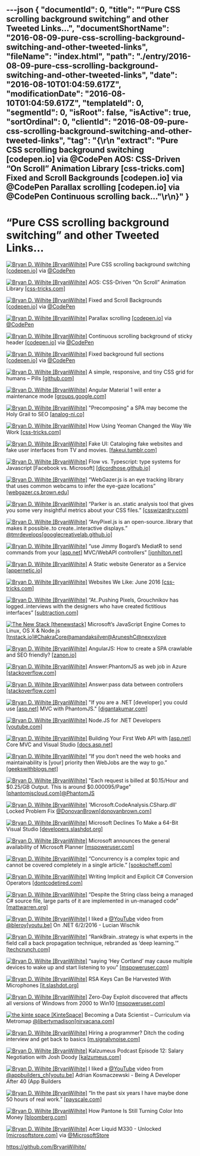 ---json
{
  "documentId": 0,
  "title": "“Pure CSS scrolling background switching” and other Tweeted Links…",
  "documentShortName": "2016-08-09-pure-css-scrolling-background-switching-and-other-tweeted-links",
  "fileName": "index.html",
  "path": "./entry/2016-08-09-pure-css-scrolling-background-switching-and-other-tweeted-links",
  "date": "2016-08-10T01:04:59.617Z",
  "modificationDate": "2016-08-10T01:04:59.617Z",
  "templateId": 0,
  "segmentId": 0,
  "isRoot": false,
  "isActive": true,
  "sortOrdinal": 0,
  "clientId": "2016-08-09-pure-css-scrolling-background-switching-and-other-tweeted-links",
  "tag": "{\r\n  \"extract\": \"Pure CSS scrolling background switching [codepen.io] via @CodePen AOS: CSS-Driven “On Scroll” Animation Library [css-tricks.com] Fixed and Scroll Backgrounds [codepen.io] via @CodePen Parallax scrolling [codepen.io] via @CodePen Continuous scrolling back...\"\r\n}"
}
---

# “Pure CSS scrolling background switching” and other Tweeted Links…

[<img alt="Bryan D. Wilhite [BryanWilhite]" src="https://songhay.blob.core.windows.net/shared-social-twitter/BryanWilhite.jpeg">](http://songhayblog.azurewebsites.net/ "Bryan D. Wilhite [BryanWilhite]") Pure CSS scrolling background switching [[codepen.io]](http://codepen.io/JTParrett/pen/FfIph) via [@CodePen](http://twitter.com/CodePen)

[<img alt="Bryan D. Wilhite [BryanWilhite]" src="https://songhay.blob.core.windows.net/shared-social-twitter/BryanWilhite.jpeg">](http://songhayblog.azurewebsites.net/ "Bryan D. Wilhite [BryanWilhite]") AOS: CSS-Driven “On Scroll” Animation Library [[css-tricks.com]](https://css-tricks.com/aos-css-driven-scroll-animation-library/)

[<img alt="Bryan D. Wilhite [BryanWilhite]" src="https://songhay.blob.core.windows.net/shared-social-twitter/BryanWilhite.jpeg">](http://songhayblog.azurewebsites.net/ "Bryan D. Wilhite [BryanWilhite]") Fixed and Scroll Backgrounds [[codepen.io]](http://codepen.io/netmagik/pen/raEMgm) via [@CodePen](http://twitter.com/CodePen)

[<img alt="Bryan D. Wilhite [BryanWilhite]" src="https://songhay.blob.core.windows.net/shared-social-twitter/BryanWilhite.jpeg">](http://songhayblog.azurewebsites.net/ "Bryan D. Wilhite [BryanWilhite]") Parallax scrolling [[codepen.io]](http://codepen.io/AntonMalmstrom/pen/bkLuw) via [@CodePen](http://twitter.com/CodePen)

[<img alt="Bryan D. Wilhite [BryanWilhite]" src="https://songhay.blob.core.windows.net/shared-social-twitter/BryanWilhite.jpeg">](http://songhayblog.azurewebsites.net/ "Bryan D. Wilhite [BryanWilhite]") Continuous scrolling background of sticky header [[codepen.io]](http://codepen.io/dghez/pen/sfmya) via [@CodePen](http://twitter.com/CodePen)

[<img alt="Bryan D. Wilhite [BryanWilhite]" src="https://songhay.blob.core.windows.net/shared-social-twitter/BryanWilhite.jpeg">](http://songhayblog.azurewebsites.net/ "Bryan D. Wilhite [BryanWilhite]") Fixed background full sections [[codepen.io]](http://codepen.io/justinaven/pen/bdKPbO) via [@CodePen](http://twitter.com/CodePen)

[<img alt="Bryan D. Wilhite [BryanWilhite]" src="https://songhay.blob.core.windows.net/shared-social-twitter/BryanWilhite.jpeg">](http://songhayblog.azurewebsites.net/ "Bryan D. Wilhite [BryanWilhite]") A simple, responsive, and tiny CSS grid for humans – Pills [[github.com]](https://github.com/rohitkrai03/pills)

[<img alt="Bryan D. Wilhite [BryanWilhite]" src="https://songhay.blob.core.windows.net/shared-social-twitter/BryanWilhite.jpeg">](http://songhayblog.azurewebsites.net/ "Bryan D. Wilhite [BryanWilhite]") Angular Material 1 will enter a maintenance mode [[groups.google.com]](https://groups.google.com/forum/#!topic/ngmaterial/4ActiQp3nA0)

[<img alt="Bryan D. Wilhite [BryanWilhite]" src="https://songhay.blob.core.windows.net/shared-social-twitter/BryanWilhite.jpeg">](http://songhayblog.azurewebsites.net/ "Bryan D. Wilhite [BryanWilhite]") "Precomposing" a SPA may become the Holy Grail to SEO [[analog-ni.co]](http://www.analog-ni.co/precomposing-a-spa-may-become-the-holy-grail-to-seo)

[<img alt="Bryan D. Wilhite [BryanWilhite]" src="https://songhay.blob.core.windows.net/shared-social-twitter/BryanWilhite.jpeg">](http://songhayblog.azurewebsites.net/ "Bryan D. Wilhite [BryanWilhite]") How Using Yeoman Changed the Way We Work [[css-tricks.com]](https://css-tricks.com/using-yeoman-changed-way-work/)

[<img alt="Bryan D. Wilhite [BryanWilhite]" src="https://songhay.blob.core.windows.net/shared-social-twitter/BryanWilhite.jpeg">](http://songhayblog.azurewebsites.net/ "Bryan D. Wilhite [BryanWilhite]") Fake UI: Cataloging fake websites and fake user interfaces from TV and movies. [[fakeui.tumblr.com]](http://fakeui.tumblr.com/)

[<img alt="Bryan D. Wilhite [BryanWilhite]" src="https://songhay.blob.core.windows.net/shared-social-twitter/BryanWilhite.jpeg">](http://songhayblog.azurewebsites.net/ "Bryan D. Wilhite [BryanWilhite]") Flow vs. Typescript: type systems for Javascript [Facebook vs. Microsoft] [[djcordhose.github.io]](http://djcordhose.github.io/flow-vs-typescript/2016_hhjs.html#/)

[<img alt="Bryan D. Wilhite [BryanWilhite]" src="https://songhay.blob.core.windows.net/shared-social-twitter/BryanWilhite.jpeg">](http://songhayblog.azurewebsites.net/ "Bryan D. Wilhite [BryanWilhite]") “WebGazer.js is an eye tracking library that uses common webcams to infer the eye-gaze locations” [[webgazer.cs.brown.edu]](https://webgazer.cs.brown.edu/)

[<img alt="Bryan D. Wilhite [BryanWilhite]" src="https://songhay.blob.core.windows.net/shared-social-twitter/BryanWilhite.jpeg">](http://songhayblog.azurewebsites.net/ "Bryan D. Wilhite [BryanWilhite]") “Parker is an..static analysis tool that gives you some very insightful metrics about your CSS files.” [[csswizardry.com]](http://csswizardry.com/2016/06/improving-your-css-with-parker/)

[<img alt="Bryan D. Wilhite [BryanWilhite]" src="https://songhay.blob.core.windows.net/shared-social-twitter/BryanWilhite.jpeg">](http://songhayblog.azurewebsites.net/ "Bryan D. Wilhite [BryanWilhite]") “AnyPixel.js is an open-source..library that makes it possible..to create..interactive displays.” [@tmrdevelops](http://twitter.com/tmrdevelops)[[googlecreativelab.github.io]](http://googlecreativelab.github.io/anypixel/)

[<img alt="Bryan D. Wilhite [BryanWilhite]" src="https://songhay.blob.core.windows.net/shared-social-twitter/BryanWilhite.jpeg">](http://songhayblog.azurewebsites.net/ "Bryan D. Wilhite [BryanWilhite]") “use Jimmy Bogard’s MediatR to send commands from your [[asp.net]](http://ASP.NET) MVC/WebAPI controllers” [[jonhilton.net]](https://jonhilton.net/2016/06/06/simplify-your-controllers-with-the-command-pattern-and-mediatr/)

[<img alt="Bryan D. Wilhite [BryanWilhite]" src="https://songhay.blob.core.windows.net/shared-social-twitter/BryanWilhite.jpeg">](http://songhayblog.azurewebsites.net/ "Bryan D. Wilhite [BryanWilhite]") A Static website Generator as a Service [[appernetic.io]](https://appernetic.io/)

[<img alt="Bryan D. Wilhite [BryanWilhite]" src="https://songhay.blob.core.windows.net/shared-social-twitter/BryanWilhite.jpeg">](http://songhayblog.azurewebsites.net/ "Bryan D. Wilhite [BryanWilhite]") Websites We Like: June 2016 [[css-tricks.com]](https://css-tricks.com/websites-we-like-june-2016/)

[<img alt="Bryan D. Wilhite [BryanWilhite]" src="https://songhay.blob.core.windows.net/shared-social-twitter/BryanWilhite.jpeg">](http://songhayblog.azurewebsites.net/ "Bryan D. Wilhite [BryanWilhite]") “At..Pushing Pixels, Grouchnikov has logged..interviews with the designers who have created fictitious interfaces” [[subtraction.com]](https://www.subtraction.com/2016/06/02/a-conversation-about-fantasy-user-interfaces/)

[<img alt="The New Stack [thenewstack]" src="https://songhay.blob.core.windows.net/shared-social-twitter/thenewstack.png">](http://thenewstack.io/ "The New Stack [thenewstack]") Microsoft’s JavaScript Engine Comes to Linux, OS X & Node.js [[tnstack.io]](http://tnstack.io/tw6d302QOQl)[#ChakraCore](http://twitter.com/search?q=%23ChakraCore)[@amandaksilver](http://twitter.com/amandaksilver)[@AruneshC](http://twitter.com/AruneshC)[@nexxylove](http://twitter.com/nexxylove)

[<img alt="Bryan D. Wilhite [BryanWilhite]" src="https://songhay.blob.core.windows.net/shared-social-twitter/BryanWilhite.jpeg">](http://songhayblog.azurewebsites.net/ "Bryan D. Wilhite [BryanWilhite]") AngularJS: How to create a SPA crawlable and SEO friendly? [[zanon.io]](http://zanon.io/posts/angularjs-how-to-create-a-spa-crawlable-and-seo-friendly)

[<img alt="Bryan D. Wilhite [BryanWilhite]" src="https://songhay.blob.core.windows.net/shared-social-twitter/BryanWilhite.jpeg">](http://songhayblog.azurewebsites.net/ "Bryan D. Wilhite [BryanWilhite]") Answer:PhantomJS as web job in Azure [[stackoverflow.com]](http://stackoverflow.com/a/22913653/22944?stw=2)

[<img alt="Bryan D. Wilhite [BryanWilhite]" src="https://songhay.blob.core.windows.net/shared-social-twitter/BryanWilhite.jpeg">](http://songhayblog.azurewebsites.net/ "Bryan D. Wilhite [BryanWilhite]") Answer:pass data between controllers [[stackoverflow.com]](http://stackoverflow.com/a/18191623/22944?stw=2)

[<img alt="Bryan D. Wilhite [BryanWilhite]" src="https://songhay.blob.core.windows.net/shared-social-twitter/BryanWilhite.jpeg">](http://songhayblog.azurewebsites.net/ "Bryan D. Wilhite [BryanWilhite]") "If you are a .NET [developer] you could use [[asp.net]](http://ASP.NET) MVC with PhantomJS." [[digantakumar.com]](https://digantakumar.com/2014/03/25/how-to-improve-seo-for-a-spa-which-is-using-net-back-end/)

[<img alt="Bryan D. Wilhite [BryanWilhite]" src="https://songhay.blob.core.windows.net/shared-social-twitter/BryanWilhite.jpeg">](http://songhayblog.azurewebsites.net/ "Bryan D. Wilhite [BryanWilhite]") Node.JS for .NET Developers [[youtube.com]](https://www.youtube.com/watch?v=5ZsVj-jq_MU)

[<img alt="Bryan D. Wilhite [BryanWilhite]" src="https://songhay.blob.core.windows.net/shared-social-twitter/BryanWilhite.jpeg">](http://songhayblog.azurewebsites.net/ "Bryan D. Wilhite [BryanWilhite]") Building Your First Web API with [[asp.net]](http://ASP.NET) Core MVC and Visual Studio [[docs.asp.net]](https://docs.asp.net/en/latest/tutorials/first-web-api.html)

[<img alt="Bryan D. Wilhite [BryanWilhite]" src="https://songhay.blob.core.windows.net/shared-social-twitter/BryanWilhite.jpeg">](http://songhayblog.azurewebsites.net/ "Bryan D. Wilhite [BryanWilhite]") “If you don’t need the web hooks and maintainability is [your] priority then WebJobs are the way to go.” [[geekswithblogs.net]](http://geekswithblogs.net/tmurphy/archive/2016/06/02/application-integration-azure-functions-vs-webjobs.aspx)

[<img alt="Bryan D. Wilhite [BryanWilhite]" src="https://songhay.blob.core.windows.net/shared-social-twitter/BryanWilhite.jpeg">](http://songhayblog.azurewebsites.net/ "Bryan D. Wilhite [BryanWilhite]") "Each request is billed at $0.15/Hour and $0.25/GB Output. This is around $0.000095/Page" [[phantomjscloud.com]](https://phantomjscloud.com/)[@PhantomJS](http://twitter.com/PhantomJS)

[<img alt="Bryan D. Wilhite [BryanWilhite]" src="https://songhay.blob.core.windows.net/shared-social-twitter/BryanWilhite.jpeg">](http://songhayblog.azurewebsites.net/ "Bryan D. Wilhite [BryanWilhite]") 'Microsoft.CodeAnalysis.CSharp.dll' Locked Problem Fix [@DonovanBrown](http://twitter.com/DonovanBrown)[[donovanbrown.com]](http://www.donovanbrown.com/post/2016/06/05/MicrosoftCodeAnalysisCSharpdll-Locked-Problem-Fix)

[<img alt="Bryan D. Wilhite [BryanWilhite]" src="https://songhay.blob.core.windows.net/shared-social-twitter/BryanWilhite.jpeg">](http://songhayblog.azurewebsites.net/ "Bryan D. Wilhite [BryanWilhite]") Microsoft Declines To Make a 64-Bit Visual Studio [[developers.slashdot.org]](https://developers.slashdot.org/story/16/06/04/1429248/microsoft-declines-to-make-a-64-bit-visual-studio?utm_source=feedly1.0mainlinkanon&utm_medium=feed)

[<img alt="Bryan D. Wilhite [BryanWilhite]" src="https://songhay.blob.core.windows.net/shared-social-twitter/BryanWilhite.jpeg">](http://songhayblog.azurewebsites.net/ "Bryan D. Wilhite [BryanWilhite]") Microsoft announces the general availability of Microsoft Planner [[mspoweruser.com]](http://mspoweruser.com/microsoft-announces-general-availability-microsoft-planner/)

[<img alt="Bryan D. Wilhite [BryanWilhite]" src="https://songhay.blob.core.windows.net/shared-social-twitter/BryanWilhite.jpeg">](http://songhayblog.azurewebsites.net/ "Bryan D. Wilhite [BryanWilhite]") “Concurrency is a complex topic and cannot be covered completely in a single article.” [[sookocheff.com]](http://sookocheff.com/post/concurrency/concurrency-a-primer/)

[<img alt="Bryan D. Wilhite [BryanWilhite]" src="https://songhay.blob.core.windows.net/shared-social-twitter/BryanWilhite.jpeg">](http://songhayblog.azurewebsites.net/ "Bryan D. Wilhite [BryanWilhite]") Writing Implicit and Explicit C# Conversion Operators [[dontcodetired.com]](http://dontcodetired.com/blog/post/Writing-Implicit-and-Explicit-C-Conversion-Operators.aspx)

[<img alt="Bryan D. Wilhite [BryanWilhite]" src="https://songhay.blob.core.windows.net/shared-social-twitter/BryanWilhite.jpeg">](http://songhayblog.azurewebsites.net/ "Bryan D. Wilhite [BryanWilhite]") “Despite the String class being a managed C# source file, large parts of it are implemented in un-managed code” [[mattwarren.org]](http://mattwarren.org/2016/05/31/Strings-and-the-CLR-a-Special-Relationship/)

[<img alt="Bryan D. Wilhite [BryanWilhite]" src="https://songhay.blob.core.windows.net/shared-social-twitter/BryanWilhite.jpeg">](http://songhayblog.azurewebsites.net/ "Bryan D. Wilhite [BryanWilhite]") I liked a [@YouTube](http://twitter.com/YouTube) video from [@bleroy](http://twitter.com/bleroy)[[youtu.be]](http://youtu.be/5MnfrL7gfEs?a) On .NET 6/2/2016 - Lucian Wischik

[<img alt="Bryan D. Wilhite [BryanWilhite]" src="https://songhay.blob.core.windows.net/shared-social-twitter/BryanWilhite.jpeg">](http://songhayblog.azurewebsites.net/ "Bryan D. Wilhite [BryanWilhite]") “RankBrain..strategy is what experts in the field call a back propagation technique, rebranded as ‘deep learning.’” [[techcrunch.com]](http://techcrunch.com/2016/06/04/artificial-intelligence-is-changing-seo-faster-than-you-think/)

[<img alt="Bryan D. Wilhite [BryanWilhite]" src="https://songhay.blob.core.windows.net/shared-social-twitter/BryanWilhite.jpeg">](http://songhayblog.azurewebsites.net/ "Bryan D. Wilhite [BryanWilhite]") “saying ‘Hey Cortland’ may cause multiple devices to wake up and start listening to you” [[mspoweruser.com]](http://mspoweruser.com/microsoft-patent-proposes-solution-cacophony-voice-assistants/)

[<img alt="Bryan D. Wilhite [BryanWilhite]" src="https://songhay.blob.core.windows.net/shared-social-twitter/BryanWilhite.jpeg">](http://songhayblog.azurewebsites.net/ "Bryan D. Wilhite [BryanWilhite]") RSA Keys Can Be Harvested With Microphones [[it.slashdot.org]](https://it.slashdot.org/story/16/06/04/217222/rsa-keys-can-be-harvested-with-microphones?utm_source=feedly1.0mainlinkanon&utm_medium=feed)

[<img alt="Bryan D. Wilhite [BryanWilhite]" src="https://songhay.blob.core.windows.net/shared-social-twitter/BryanWilhite.jpeg">](http://songhayblog.azurewebsites.net/ "Bryan D. Wilhite [BryanWilhite]") Zero-Day Exploit discovered that affects all versions of Windows from 2000 to Win10 [[mspoweruser.com]](http://mspoweruser.com/zero-day-exploit-found-affects-versions-windows-2000-w10/)

[<img alt="the kinte space [KinteSpace]" src="https://songhay.blob.core.windows.net/shared-social-twitter/KinteSpace.png">](http://kintespace.com/ "the kinte space [KinteSpace]") Becoming a Data Scientist – Curriculum via Metromap [@libertymadison](http://twitter.com/libertymadison)[[nirvacana.com]](http://nirvacana.com/thoughts/becoming-a-data-scientist/)

[<img alt="Bryan D. Wilhite [BryanWilhite]" src="https://songhay.blob.core.windows.net/shared-social-twitter/BryanWilhite.jpeg">](http://songhayblog.azurewebsites.net/ "Bryan D. Wilhite [BryanWilhite]") Hiring a programmer? Ditch the coding interview and get back to basics [[m.signalvnoise.com]](https://m.signalvnoise.com/hiring-a-programmer-ditch-the-coding-interview-and-get-back-to-basics-f5c43e369eaf)

[<img alt="Bryan D. Wilhite [BryanWilhite]" src="https://songhay.blob.core.windows.net/shared-social-twitter/BryanWilhite.jpeg">](http://songhayblog.azurewebsites.net/ "Bryan D. Wilhite [BryanWilhite]") Kalzumeus Podcast Episode 12: Salary Negotiation with Josh Doody [[kalzumeus.com]](http://www.kalzumeus.com/2016/06/03/kalzumeus-podcast-episode-12-salary-negotiation-with-josh-doody/)

[<img alt="Bryan D. Wilhite [BryanWilhite]" src="https://songhay.blob.core.windows.net/shared-social-twitter/BryanWilhite.jpeg">](http://songhayblog.azurewebsites.net/ "Bryan D. Wilhite [BryanWilhite]") I liked a [@YouTube](http://twitter.com/YouTube) video from [@appbuilders_ch](http://twitter.com/appbuilders_ch)[[youtu.be]](http://youtu.be/GQx_beRMHVg?a) Adrian Kosmaczewski - Being A Developer After 40 (App Builders

[<img alt="Bryan D. Wilhite [BryanWilhite]" src="https://songhay.blob.core.windows.net/shared-social-twitter/BryanWilhite.jpeg">](http://songhayblog.azurewebsites.net/ "Bryan D. Wilhite [BryanWilhite]") “In the past six years I have maybe done 50 hours of real work.” [[payscale.com]](http://www.payscale.com/career-news/2016/05/programmer-fired-after-6-years-realizes-he-doesnt-know-how-to-code)

[<img alt="Bryan D. Wilhite [BryanWilhite]" src="https://songhay.blob.core.windows.net/shared-social-twitter/BryanWilhite.jpeg">](http://songhayblog.azurewebsites.net/ "Bryan D. Wilhite [BryanWilhite]") How Pantone Is Still Turning Color Into Money [[bloomberg.com]](http://www.bloomberg.com/news/articles/2015-08-26/how-pantone-is-still-turning-color-into-money)

[<img alt="Bryan D. Wilhite [BryanWilhite]" src="https://songhay.blob.core.windows.net/shared-social-twitter/BryanWilhite.jpeg">](http://songhayblog.azurewebsites.net/ "Bryan D. Wilhite [BryanWilhite]") Acer Liquid M330 - Unlocked [[microsoftstore.com]](http://www.microsoftstore.com/store/msusa/en_US/pdp/productID.335427600) via [@MicrosoftStore](http://twitter.com/MicrosoftStore)

<https://github.com/BryanWilhite/>
